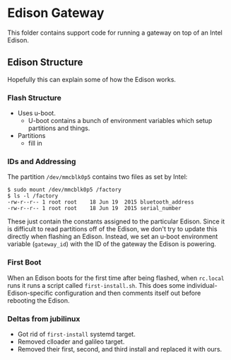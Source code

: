 Edison Gateway
==============

This folder contains support code for running a gateway on top of an Intel Edison.

Edison Structure
----------------

Hopefully this can explain some of how the Edison works.

### Flash Structure

- Uses u-boot.
  - U-boot contains a bunch of environment variables which setup partitions and things.
- Partitions
  - fill in

### IDs and Addressing

The partition `/dev/mmcblk0p5` contains two files as set by Intel:

    $ sudo mount /dev/mmcblk0p5 /factory
    $ ls -l /factory
    -rw-r--r-- 1 root root    18 Jun 19  2015 bluetooth_address
    -rw-r--r-- 1 root root    18 Jun 19  2015 serial_number

These just contain the constants assigned to the particular Edison.
Since it is difficult to read partitions off of the Edison, we don't
try to update this directly when flashing an Edison. Instead, we set
an u-boot environment variable (`gateway_id`) with the ID of the gateway
the Edison is powering.

### First Boot

When an Edison boots for the first time after being flashed, when
`rc.local` runs it runs a script called `first-install.sh`. This
does some individual-Edison-specific configuration and then comments
itself out before rebooting the Edison.

### Deltas from jubilinux

- Got rid of `first-install` systemd target.
- Removed clloader and galileo target.
- Removed their first, second, and third install and replaced it with ours.
